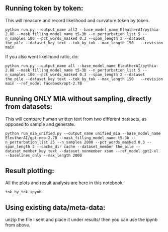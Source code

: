 ## Running token by token:

This will measure and record likelihood and curvature token by token.

```
python run.py --output_name all2 --base_model_name EleutherAI/pythia-2.8B --mask_filling_model_name t5-3b --n_perturbation_list 5 --n_samples 100 --pct_words_masked 0.3 --span_length 2 --dataset the_pile --dataset_key text --tok_by_tok --max_length 150   --revision main
```

If you also went likelihood ratio, do:

```
python run.py --output_name all --base_model_name EleutherAI/pythia-2.8B --mask_filling_model_name t5-3b --n_perturbation_list 5 --n_samples 100 --pct_words_masked 0.3 --span_length 2 --dataset the_pile --dataset_key text --tok_by_tok --max_length 150   --revision main --ref_model facebook/opt-2.7B
```

## Running ONLY MIA without sampling, directly from datasets:
This will compare human written text from two different datasets, as opposed to sample and generate.

```
python run_mia_unified.py --output_name unified_mia --base_model_name EleutherAI/gpt-neo-2.7B --mask_filling_model_name t5-3b --n_perturbation_list 25 --n_samples 2000 --pct_words_masked 0.3 --span_length 2 --cache_dir cache --dataset_member the_pile --dataset_member_key text --dataset_nonmember xsum --ref_model gpt2-xl  --baselines_only --max_length 2000
```

## Result plotting:

All the plots and result analysis are here in this notebook:

```
tok_by_tok.ipynb
```

## Using existing data/meta-data:

unzip the file I sent and place it under results/
then you can use the ipynb from above. 

